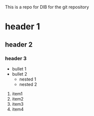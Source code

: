 This is a repo for DIB for the git repository

# header 1
## header 2
### header 3

- bullet 1
- bullet 2
    - nested 1
    - nested 2

1. item1
2. item2
1. item3
1. item4
